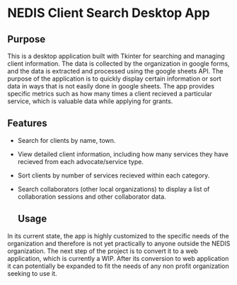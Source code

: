 # NEDIS Client Search Desktop App

## Purpose

This is a desktop application built with Tkinter for searching and managing client information.
The data is collected by the organization in google forms, and the data is extracted and processed using the google sheets API.
The purpose of the application is to quickly display certain information or sort data in ways that is not easily done in google sheets.
The app provides specific metrics such as how many times a client recieved a particular service, which is valuable data while applying for grants. 

## Features

- Search for clients by name, town.
- View detailed client information, including how many services they have recieved from each advocate/service type.
- Sort clients by number of services recieved within each category.
- Search collaborators (other local organizations) to display a list of collaboration sessions and other collaborator data.

  ## Usage

In its current state, the app is highly customized to the specific needs of the organization and therefore is not yet practically 
to anyone outside the NEDIS organization. The next step of the project is to convert it to a web application, which is currently a WIP. 
After its conversion to web application it can potentially be expanded to fit the needs of any non profit organization seeking to use it. 
